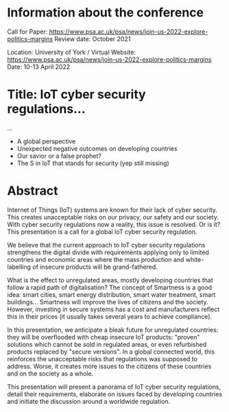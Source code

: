 # Information about the conference
Call for Paper: https://www.psa.ac.uk/psa/news/join-us-2022-explore-politics-margins
Review date: October 2021

Location: University of York / Virtual
Website: https://www.psa.ac.uk/psa/news/join-us-2022-explore-politics-margins
Date: 10-13 April 2022

# Title: IoT cyber security regulations...
...

- A global perspective
- Unexpected negative outcomes on developing countries
- Our savior or a false prophet?
- The S in IoT that stands for security (yep still missing)

# Abstract
Internet of Things (IoT) systems are known for their lack of cyber security. This creates unacceptable risks on our privacy, our safety and our society. With cyber security regulations now a reality, this issue is resolved. Or is it? This presentation is a call for a global IoT cyber security regulation.

We believe that the current approach to IoT cyber security regulations strengthens the digital divide with requirements applying only to limited countries and economic areas where the mass production and white-labelling of insecure products will be grand-fathered.

What is the effect to unregulated areas, mostly developing countries that follow a rapid path of digitalisation? The concept of Smartness is a good idea: smart cities, smart energy distribution, smart water treatment, smart buildings... Smartness will improve the lives of citizens and the society.
However, investing in secure systems has a cost and manufacturers reflect this in their prices (it usually takes several years to achieve compliance).

In this presentation, we anticipate a bleak future for unregulated countries: they will be overflooded with cheap insecure IoT products: "proven" solutions which cannot be sold in regulated areas, or even refurbished products replaced by "secure versions".
In a global connected world, this reinforces the unacceptable risks that regulations was supposed to address. Worse, it creates more issues to the citizens of these countries and on the society as a whole.

This presentation will present a panorama of IoT cyber security regulations, detail their requirements, elaborate on issues faced by developing countries and initiate the discussion around a worldwide regulation.